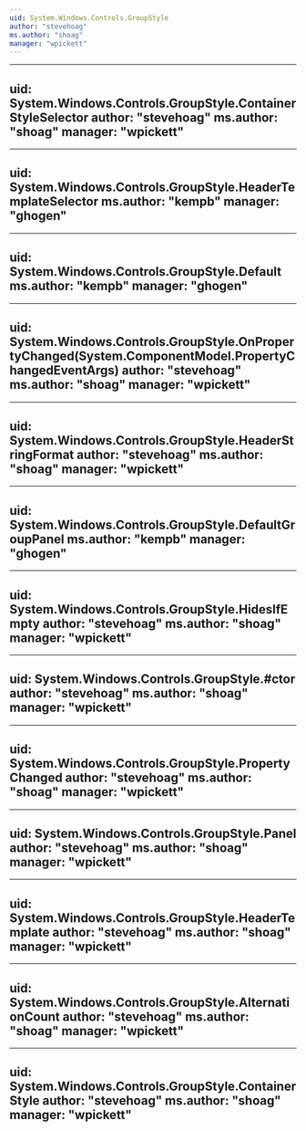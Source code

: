 ```yaml
---
uid: System.Windows.Controls.GroupStyle
author: "stevehoag"
ms.author: "shoag"
manager: "wpickett"
---
```


---
uid: System.Windows.Controls.GroupStyle.ContainerStyleSelector
author: "stevehoag"
ms.author: "shoag"
manager: "wpickett"
---

---
uid: System.Windows.Controls.GroupStyle.HeaderTemplateSelector
ms.author: "kempb"
manager: "ghogen"
---

---
uid: System.Windows.Controls.GroupStyle.Default
ms.author: "kempb"
manager: "ghogen"
---

---
uid: System.Windows.Controls.GroupStyle.OnPropertyChanged(System.ComponentModel.PropertyChangedEventArgs)
author: "stevehoag"
ms.author: "shoag"
manager: "wpickett"
---

---
uid: System.Windows.Controls.GroupStyle.HeaderStringFormat
author: "stevehoag"
ms.author: "shoag"
manager: "wpickett"
---

---
uid: System.Windows.Controls.GroupStyle.DefaultGroupPanel
ms.author: "kempb"
manager: "ghogen"
---

---
uid: System.Windows.Controls.GroupStyle.HidesIfEmpty
author: "stevehoag"
ms.author: "shoag"
manager: "wpickett"
---

---
uid: System.Windows.Controls.GroupStyle.#ctor
author: "stevehoag"
ms.author: "shoag"
manager: "wpickett"
---

---
uid: System.Windows.Controls.GroupStyle.PropertyChanged
author: "stevehoag"
ms.author: "shoag"
manager: "wpickett"
---

---
uid: System.Windows.Controls.GroupStyle.Panel
author: "stevehoag"
ms.author: "shoag"
manager: "wpickett"
---

---
uid: System.Windows.Controls.GroupStyle.HeaderTemplate
author: "stevehoag"
ms.author: "shoag"
manager: "wpickett"
---

---
uid: System.Windows.Controls.GroupStyle.AlternationCount
author: "stevehoag"
ms.author: "shoag"
manager: "wpickett"
---

---
uid: System.Windows.Controls.GroupStyle.ContainerStyle
author: "stevehoag"
ms.author: "shoag"
manager: "wpickett"
---
